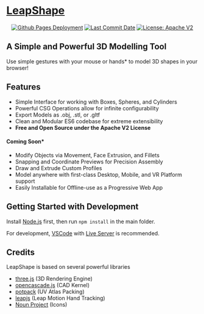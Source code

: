 # [LeapShape](https://leapmotion.github.io/LeapShape/)
<p align="center">
  <a href="https://github.com/leapmotion/LeapShape/deployments/activity_log?environment=github-pages">
      <img src="https://img.shields.io/github/deployments/leapmotion/LeapShape/github-pages?label=Github%20Pages%20Deployment" title="Github Pages Deployment"></a>
  <a href="https://github.com/leapmotion/LeapShape/commits/master">
      <img src="https://img.shields.io/github/last-commit/leapmotion/LeapShape" title="Last Commit Date"></a>
  <a href="https://github.com/leapmotion/LeapShape/blob/master/LICENSE">
      <img src="https://img.shields.io/github/license/leapmotion/LeapShape" title="License: Apache V2"></a>
</p>

## A Simple and Powerful 3D Modelling Tool

Use simple gestures with your mouse or hands* to model 3D shapes in your browser!

## Features
 - Simple Interface for working with Boxes, Spheres, and Cylinders
 - Powerful CSG Operations allow for infinite configurability
 - Export Models as .obj, .stl, or .gltf
 - Clean and Modular ES6 codebase for extreme extensibility
 - **Free and Open Source under the Apache V2 License**

#### Coming Soon*
 - Modify Objects via Movement, Face Extrusion, and Fillets
 - Snapping and Coordinate Previews for Precision Assembly
 - Draw and Extrude Custom Profiles
 - Model anywhere with first-class Desktop, Mobile, and VR Platform support
 - Easily Installable for Offline-use as a Progressive Web App

## Getting Started with Development
Install [Node.js](https://nodejs.org/en/) first, then run `npm install` in the main folder.

For development, [VSCode](https://code.visualstudio.com/) with [Live Server](https://marketplace.visualstudio.com/items?itemName=ritwickdey.LiveServer) is recommended.


## Credits

LeapShape is based on several powerful libraries

 - [three.js](https://github.com/mrdoob/three.js/) (3D Rendering Engine)
 - [opencascade.js](https://github.com/donalffons/opencascade.js) (CAD Kernel)
 - [potpack](https://github.com/mapbox/potpack) (UV Atlas Packing)
 - [leapjs](https://github.com/leapmotion/leapjs) (Leap Motion Hand Tracking)
 - [Noun Project](https://github.com/leapmotion/LeapShape/blob/main/textures/LICENSE.txt) (Icons)
